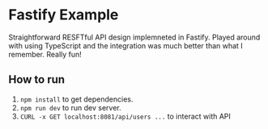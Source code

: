 # Fastify Example
Straightforward RESFTful API design implemneted in Fastify. Played around with using TypeScript and the integration was much better than what I remember. Really fun!

## How to run
1. `npm install` to get dependencies.
2. `npm run dev` to run dev server.
3. `CURL -x GET localhost:8081/api/users ...` to interact with API
